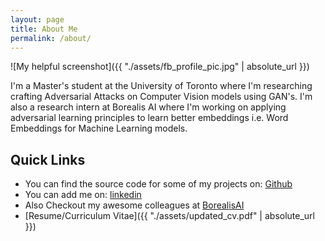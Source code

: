 ```yaml
---
layout: page
title: About Me
permalink: /about/
---
```

![My helpful screenshot]({{ "./assets/fb_profile_pic.jpg" | absolute_url }})

I'm a Master's student at the University of Toronto where I'm researching
crafting Adversarial Attacks on Computer Vision models using GAN's. I'm
also a research intern at Borealis AI where I'm working on applying adversarial
learning principles to learn better embeddings i.e. Word Embeddings for Machine
Learning models.

Quick Links
----------
* You can find the source code for some of my projects on:
[Github](https://github.com/joeybose)
* You can add me on:
[linkedin](https://www.linkedin.com/in/avishek-joey-bose)
* Also Checkout my awesome colleagues at
[BorealisAI](http://borealisai.com/)
* [Resume/Curriculum Vitae]({{ "./assets/updated_cv.pdf" | absolute_url }})


[jekyll-organization]: https://github.com/jekyll
